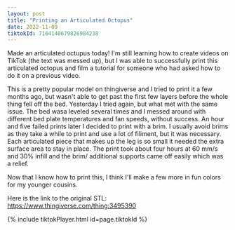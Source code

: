 ```yaml
---
layout: post 
title: "Printing an Articulated Octopus" 
date: 2022-11-09
tiktokId: 7164140679826984238
---
```

Made an articulated octupus today! I'm still learning how to create videos on TikTok (the text was messed up), but I was able to successfully print this articulated octopus and film a tutorial for someone who had asked how to do it on a previous video. 

This is a pretty popular model on thingiverse and I tried to print it a few months ago, but wasn't able to get past the first few layers before the whole thing fell off the bed. Yesterday I tried again, but what met with the same issue. The bed wasa leveled several times and I messed around with different bed plate temperatures and fan speeds, without success. An hour and five failed prints later I decided to print with a brim. I usually avoid brims as they take a while to print and use a lot of filiment, but it was necessary. Each articulated piece that makes up the leg is so small it needed the extra surface area to stay in place. The print took about four hours at 60 mm/s and 30% infill and the brim/ additional supports came off easily which was a relief. 

Now that I know how to print this, I think I'll make a few more in fun colors for my younger cousins. 

Here is the link to the original STL: https://www.thingiverse.com/thing:3495390 

{% include tiktokPlayer.html id=page.tiktokId %}